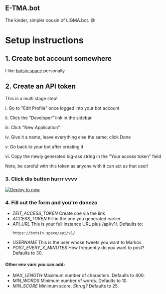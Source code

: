 E-TMA.bot
-------

The kinder, simpler cousin of LIGMA.bot. :smile:

# Setup instructions

## 1. Create bot account somewhere

I like [botsin.space](https://botsin.space) personally

## 2. Create an API token

This is a multi stage step!

i. Go to "Edit Profile" once logged into your bot account

ii. Click the "Developer" link in the sidebar

iii. Click "New Application"

iv. Give it a name, leave everything else the same; click Done

v. Go back to your bot after creating it

vi. Copy the newly generated big-ass string in the "Your access token" field

Note, be careful with this token as anyone with it can act as that user!

### 3. Click dis button hurrr vvvv

[![Deploy to now](https://deploy.now.sh/static/button.svg)](https://deploy.now.sh/?repo=https://github.com/nuklearfiziks/etma&env=ACCESS_TOKEN&env=API_URL&env=USERNAME&env=POST_EVERY_X_MINUTES)

### 4. Fill out the form and you're donezo

- *ZEIT_ACCESS_TOKEN* Create one via the link
- *ACCESS_TOKEN* Fill in the one you generated earlier
- *API_URL* This is your full instance URL plus /api/v1/. Defaults to:
    ```
    https://botsin.space/api/v1/
    ```
- *USERNAME* This is the user whose tweets you want to Markov.
- *POST_EVERY_X_MINUTES* How frequently do you want to post? Defaults to 30.

#### Other env vars you can add:
- *MAX_LENGTH* Maximum number of characters. Defaults to 400.
- *MIN_WORDS* Minimum number of words. Defaults to 10.
- *MIN_SCORE* Minimum score. *Shrug?* Defaults to 25.
